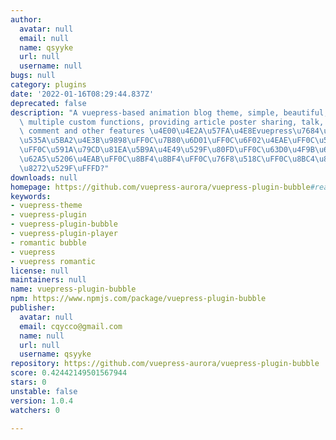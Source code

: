```yaml
---
author:
  avatar: null
  email: null
  name: qsyyke
  url: null
  username: null
bugs: null
category: plugins
date: '2022-01-16T08:29:44.837Z'
deprecated: false
description: "A vuepress-based animation blog theme, simple, beautiful, multi-color,\
  \ multiple custom functions, providing article poster sharing, talk, photo album,\
  \ comment and other features \u4E00\u4E2A\u57FA\u4E8Evuepress\u7684\u52A8\u6F2B\u7C7B\
  \u535A\u5BA2\u4E3B\u9898\uFF0C\u7B80\u6D01\uFF0C\u6F02\u4EAE\uFF0C\u591A\u8272\u5F69\
  \uFF0C\u591A\u79CD\u81EA\u5B9A\u4E49\u529F\u80FD\uFF0C\u63D0\u4F9B\u6587\u7AE0\u6D77\
  \u62A5\u5206\u4EAB\uFF0C\u8BF4\u8BF4\uFF0C\u76F8\u518C\uFF0C\u8BC4\u8BBA\u7B49\u7279\
  \u8272\u529F\uFFFD?"
downloads: null
homepage: https://github.com/vuepress-aurora/vuepress-plugin-bubble#readme
keywords:
- vuepress-theme
- vuepress-plugin
- vuepress-plugin-bubble
- vuepress-plugin-player
- romantic bubble
- vuepress
- vuepress romantic
license: null
maintainers: null
name: vuepress-plugin-bubble
npm: https://www.npmjs.com/package/vuepress-plugin-bubble
publisher:
  avatar: null
  email: cqycco@gmail.com
  name: null
  url: null
  username: qsyyke
repository: https://github.com/vuepress-aurora/vuepress-plugin-bubble
score: 0.42442149501567944
stars: 0
unstable: false
version: 1.0.4
watchers: 0

---
```


